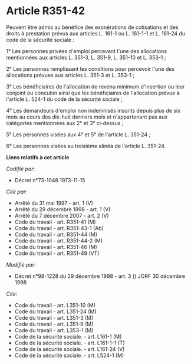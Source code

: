 # Article R351-42

Peuvent être admis au bénéfice des exonérations de cotisations et des droits à prestation prévus aux articles L. 161-1 ou L.
161-1-1 et L. 161-24 du code de la sécurité sociale :

1° Les personnes privées d'emploi percevant l'une des allocations mentionnées aux articles L. 351-3, L. 351-9, L. 351-10 et
L. 353-1 ;

2° Les personnes remplissant les conditions pour percevoir l'une des allocations prévues aux articles L. 351-3 et L. 353-1 ;

3° Les bénéficiaires de l'allocation de revenu minimum d'insertion ou leur conjoint ou concubin ainsi que les bénéficiaires
de l'allocation prévue à l'article L. 524-1 du code de la sécurité sociale ;

4° Les demandeurs d'emploi non indemnisés inscrits depuis plus de six mois au cours des dix-huit derniers mois et
n'appartenant pas aux catégories mentionnées aux 2° et 3° ci-dessus ;

5° Les personnes visées aux 4° et 5° de l'article L. 351-24 ;

6° Les personnes visées au troisième alinéa de l'article L. 351-24.

**Liens relatifs à cet article**

_Codifié par_:

  - Décret n°73-1048 1973-11-15

_Cité par_:

  - Arrêté du 31 mai 1997 - art. 1 (V)
  - Arrêté du 29 décembre 1998 - art. 1 (V)
  - Arrêté du 7 décembre 2007 - art. 2 (V)
  - Code du travail - art. R351-41 (M)
  - Code du travail - art. R351-43-1 (Ab)
  - Code du travail - art. R351-44 (M)
  - Code du travail - art. R351-44-2 (M)
  - Code du travail - art. R351-46 (M)
  - Code du travail - art. R351-49 (VT)

_Modifié par_:

  - Décret n°98-1228 du 29 décembre 1998 - art. 3 () JORF 30 décembre 1998

_Cite_:

  - Code du travail - art. L351-10 (M)
  - Code du travail - art. L351-24 (M)
  - Code du travail - art. L351-3 (M)
  - Code du travail - art. L351-9 (M)
  - Code du travail - art. L353-1 (M)
  - Code de la sécurité sociale. - art. L161-1 (M)
  - Code de la sécurité sociale. - art. L161-1-1 (T)
  - Code de la sécurité sociale. - art. L161-24 (V)
  - Code de la sécurité sociale. - art. L524-1 (M)
